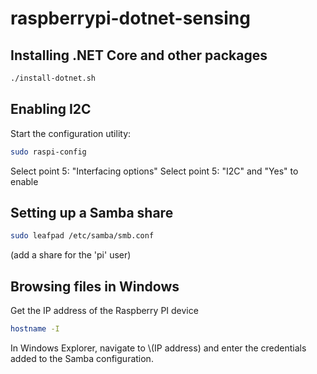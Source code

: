 # raspberrypi-dotnet-sensing

## Installing .NET Core and other packages
```bash
./install-dotnet.sh
```


## Enabling I2C
Start the configuration utility:
```bash
sudo raspi-config
```
Select point 5: "Interfacing options"
Select point 5: "I2C" and "Yes" to enable

## Setting up a Samba share
```bash
sudo leafpad /etc/samba/smb.conf
```
(add a share for the 'pi' user)

## Browsing files in Windows
Get the IP address of the Raspberry PI device
```bash
hostname -I
```

In Windows Explorer, navigate to \\(IP address) and enter the credentials added to the Samba configuration.

